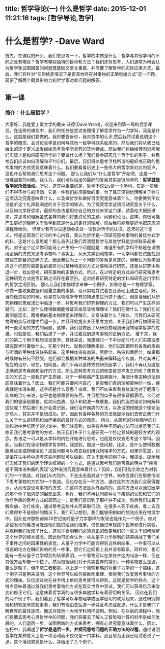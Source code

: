 title: 哲学导论(一) 什么是哲学
date: 2015-12-01 11:21:16
tags: [哲学导论,哲学]
---
# **什么是哲学? -Dave Ward**
首先，在课程的开头，我们来思考一下，哲学的本质是什么：哲学与其他学科的不同之处有哪些？哲学有哪些独特的目标和方法？我们还将思考，人们通常为何会认为哲学家试图回答的问题既基础又至关重要，并简要了解哲学的实际应用方式。最后，我们将针对“任何给定情况下是否真地存在对事物的正确思维方式”这一问题，简要了解两个颇具影响力的哲学家对此问题的解答。
<!--more-->
## **第一课**
### **简介：什么是哲学？**
大家好，我是爱丁堡大学的戴夫·沃德(Dave Ward)，欢迎来到第一周的哲学课程。在这周的课程中，我们的任务是尝试去慢慢了解哲学作为一门学科，究竟是什么，这就是我们要做的。我将要告诉你，我对哲学的认识,然后我将试着说明这个哲学的概念，会讨论哲学是如何与其他一些学科联系起来的。然后我们将从我已经给出的这个定义出发继续思考哲学所具有的其他特点。然后我们将继续转而思考我们实际上是如何研究哲学的？要做什么呢？我们将会研究几个哲学谁的例子，并思考我们应该如何理解和评判它们。最后，我们将以思考寻找所谓的最好或正确的思考事物的方式究竟意味着什么。我们要看看历史上一些伟大的哲学家对此的观点，这也许会帮助我们思考这个问题。
那么让我们从“什么是哲学”开始吧，这是一个很难回答的问题。我认为，我们可以给出的最好的答案其实是很简单的：**哲学就是哲学家所做活动**。所以，这其中重要的是，哲学不仅公y是一个学科，它是一项我们不得不参与的活动，它是一件我们必须要做的事。为了真正深刻地理解关于参与这项活动究竟意味着什么，以及做哲学和做好哲学究竟意味着什么，你要做到不仅仅是听这个礼拜我阐述的关于哲学的知识。为了探究哲学这项活动究竟关于什么，以及如何学好哲学，最好的办法是用你自己的方式来学这门课，试着吃大锅饭进来，并思考和理解各式各样的我们将要讨论的主题、问题和论证。这样，你很可能产生更好的理解关于哲学到底是什么的更好的理解。然后我将能够更好地把这周的课程教给你。
但至少我可以试运动会先谈一谈我对哲学的认识。这里的这个定义，将是这周我们讨论的中心内容，我认为哲学是一项研究思考事物的最佳方式学的科。这是什么意思呢？那么首先让我们弄清楚哲学与其他学科是怎样联系起来的。对于这个定义你可能马上产生的一个问题就是：难道所有的学科不都是在试图用正确的方式来思考事物吗？事实上，从天文学到动物学，一切学科都在试图找到研究其题目的正确方式。因此我认为上一个问题的答案是肯定的，但我认为哲学回应这个问题时需要说的是区分以某种特定的方式对事物进行研究，还是从研究中后退一步，找出思考、研究事物的正确方式。所以，在以特定的方式进行研究和思考这种研究方式是否正确之间存在着区别。这对应着研究特定的学科和研究这门学科的哲学之间区别。
那么让我们拿物理学来举一个例子，如果你是一个物理学家，你做一些收集数据和测量之类的事情，设计实验并试着在此基础上建立理论。好，当你做这些的时候，你是在以物理学专有的特点来进行这个活动，但是当我们从研究物理的思维活动中后退一步，并思考我们研究物理的方式，我们可以产生这样的疑问，比如：是什么使得数据能够证实或反驳物理理论？我们在做什么？我们在试着测量现实，而根据的基本物理组来理解它，又意味着什么？所以，当我们从研究物理的实际过程中后退一步，并且开始提出关于思考方式、关于我们进行物理研究时一直采用的方式的问题，这样，我们就做出了从研究物理到研究物理学哲学的过渡。也就是说，我们后退了一步，并试着找到思考事物的正确方法。
接下来，我们的第二个例子我想谈谈医学。具体来说，我想探讨一下中世纪时代人们实践或者研究医学时要做什么。在那个时代，就我的理解来说，他们试图把所有各类的疾病与所谓的甲种体液联系起来。这甲种体液有血液、黑胆汁、粘液和黄胆汁。如果那时候你有任何不舒服，他们都会根据某种体液的失衡来解释这个疾病，并对其进行相应的治疗，现在，很明显，我们不再以这种方式研究医学了，我们不再认为这是正确的思考疾病和治疗的方式。那么这种思考方式的改变是怎样发生的呢？使其发生的方式之一是我们产生质疑，对于一种疾病产生自黑胆汁、黄胆汁等这种说法到底意味着什么？因此，我们可能只要问问自己：是否我们真的理解那种同一性，疾病就是体液失衡，这空间是什么意思？或者，我们不妨来看看身体其他对于健康与疾病的治疗来说，似乎也是很重要的东西，并且想到似乎有很多证据表明，它们对我们的健康很重要。就如同血液、胆汁和粘液一样重要。我们的医院理论如何解释这些呢？然后我们也许会意识到，我们治疗疾病的方法，以及试图根据这个理论治疗病人，其实并不是很成功。好，因此有各种各样的方法能提示我们去修正我们什么关于什么是研究和治疗疾病的最好方式的观念。
所以，从简短的对物理学的讨论和对中世纪医学的讨论中，我们注意到，似乎有各种不同的办法可以提示我们去修正我们思考事物的方式、修正我们关于什么是研究一个特定领域的最好方式的观念。办法之一可以是从学科的内在开始进行思考，也就是仅仅去思考这个学科。因此，当我们在谈论物理学哲学时，我提到，提出一些问题，比如，是什么使得数据能够证实或物理理论？这些问题可以改变我们研究物理学的方式。如果你愿意，只是坐在扶手椅中思考这些问题就可以做到。在关于医学的例子中，我提出，提示我们去修正我们的医学理论框架的一个方式，是通过思考我们是否真的明白了“疾病是不同体液失衡的表现”这种说法究竟意味着什么？因此，我们可能会称之为对我们的一个挑战，对我们从内而外、不走出去面对这个世界，来改变我们在那些情况下思考事物的方式的一个挑战。但也存在另一种方法，通过这种方法我们会获得提示，从而改变思考事物的方式，而这种方法是从外而内的，这种方法可以通过医学的那个例子很清楚的展现出来，也许，我们不再认同那种关于疾病的认知和它们的治疗手段的思考方式的原因之一，是我们意识到了那样并不成功。然后我们试着了解疾病，治疗疾病，通过思考这些并从而采取行动，在很多人死于疾病，看上去我们做得并不是很好的情况下，我们可以想到，我们能够把相似的想法应用在物理学中。因此也许那些诸如20世纪初时量子力学那样的发现也能作为一个例子。你对那些发现的看法可能是他们提供给我们结果。仅仅通过审视这个世界和进行实验，并观察我们发现了什么，这似乎表明我们必须真正的改变我们的一些关于如何理解这个世界的根本概念。因此你可能会认为一些从量子力学得到的结果挑战了我们关于事件之间的因果性的直觉，从量子力学中可能会得到这样的结果，一件事可以从很远的地方在瞬间影响的另一件事，而它们之间看上去并没有联系。同样的，也可能有一些从量子力学得到的结果表明，一个事物可以在某些齐达内旬波一样，但在其他方面却像一个粒子。然而根据我们对于真实世界的常识，一种事物要么是波，要么是粒子，但不能二者都是。以上是一个简短粗略的对量子力学的一个描绘，这个例子只是用来说明，这个世界可以如何被推倒重建，使得我们改变思考事物的方式的理由。仅仅通过坐在扶手椅上单纯思考就可以得到。这就是哲学的特点，这个特点意味着通过将我们思考事物的方式在现实世界中测试，我们可以获得启示来改变和修正它们。这意味着哲学真的与很多其他学科有着密切的关系。
因此在我们的两个例子中，我们看到了哲学可以与物理学或医学密切的联系起来，通过研究物理和研究医学这些事务，我们有理由去后退一步并且考虑或反思，什么才是我们了解世界的最佳途径。而这对其他一大堆学科同样适用。例如，在以后的课程中，我们将要去思考心灵哲学中的问题，我们将要去了解人工智能和计算机科学是如何发展的。人们退后一步，试图用新的方式来思考，拥有心灵究竟意味着什么，因此，在朽中，我阐述了**哲学是退后一步，并探究思考问题的正确方法的过程**，通过说明哲学在某种意义上是一项活动而不仅仅是一门学科。到目前为止我已经试着说了一点，这个活动究竟是什么，并给出了几个例子。
